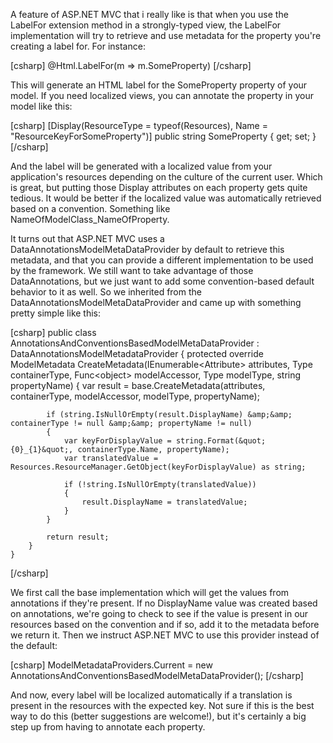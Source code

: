 A feature of ASP.NET MVC that i really like is that when you use the LabelFor extension method in a strongly-typed view, the LabelFor implementation will try to retrieve and use metadata for the property you're creating a label for. For instance:

<div>
[csharp]
@Html.LabelFor(m =&gt; m.SomeProperty)
[/csharp]
</div>

This will generate an HTML label for the SomeProperty property of your model. If you need localized views, you can annotate the property in your model like this:

<div>
[csharp]
        [Display(ResourceType = typeof(Resources), Name = &quot;ResourceKeyForSomeProperty&quot;)]
        public string SomeProperty { get; set; }
[/csharp]
</div>

And the label will be generated with a localized value from your application's resources depending on the culture of the current user. Which is great, but putting those Display attributes on each property gets quite tedious.  It would be better if the localized value was automatically retrieved based on a convention. Something like NameOfModelClass_NameOfProperty.

It turns out that ASP.NET MVC uses a DataAnnotationsModelMetaDataProvider by default to retrieve this metadata, and that you can provide a different implementation to be used by the framework.  We still want to take advantage of those DataAnnotations, but we just want to add some convention-based default behavior to it as well.  So we inherited from the DataAnnotationsModelMetaDataProvider and came up with something pretty simple like this:

<div>
[csharp]
    public class AnnotationsAndConventionsBasedModelMetaDataProvider : DataAnnotationsModelMetadataProvider
    {
        protected override ModelMetadata CreateMetadata(IEnumerable&lt;Attribute&gt; attributes, Type containerType,
                                                        Func&lt;object&gt; modelAccessor, Type modelType, string propertyName)
        {
            var result = base.CreateMetadata(attributes, containerType, modelAccessor, modelType, propertyName);

            if (string.IsNullOrEmpty(result.DisplayName) &amp;&amp; containerType != null &amp;&amp; propertyName != null)
            {
                var keyForDisplayValue = string.Format(&quot;{0}_{1}&quot;, containerType.Name, propertyName);
                var translatedValue = Resources.ResourceManager.GetObject(keyForDisplayValue) as string;

                if (!string.IsNullOrEmpty(translatedValue))
                {
                    result.DisplayName = translatedValue;
                }
            }

            return result;
        }
    }
[/csharp]
</div>

We first call the base implementation which will get the values from annotations if they're present. If no DisplayName value was created based on annotations, we're going to check to see if the value is present in our resources based on the convention and if so, add it to the metadata before we return it.  Then we instruct ASP.NET MVC to use this provider instead of the default:

<div>
[csharp]
            ModelMetadataProviders.Current = new AnnotationsAndConventionsBasedModelMetaDataProvider();
[/csharp]
</div>

And now, every label will be localized automatically if a translation is present in the resources with the expected key.  Not sure if this is the best way to do this (better suggestions are welcome!), but it's certainly a big step up from having to annotate each property.